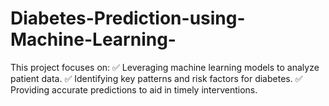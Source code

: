 # Diabetes-Prediction-using-Machine-Learning-
This project focuses on: ✅ Leveraging machine learning models to analyze patient data. ✅ Identifying key patterns and risk factors for diabetes. ✅ Providing accurate predictions to aid in timely interventions.

